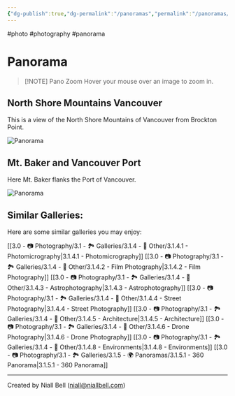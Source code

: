```yaml
---
{"dg-publish":true,"dg-permalink":"/panoramas","permalink":"/panoramas/","title":"360 Panorama","hide":true,"tags":["photo","photography","panorama"],"noteIcon":null,"created":"2025-01-13T09:16:47.055-08:00","updated":"2025-01-13T19:01:11.414-08:00"}
---
```


#photo #photography #panorama
# Panorama

>[!NOTE] Pano Zoom
>Hover your mouse over an image to zoom in.

## North Shore Mountains Vancouver

This is a view of the North Shore Mountains of Vancouver from Brockton Point.

<div class="content-block">
    <img src="https://i.imgur.com/M3sBrG3.jpeg" alt="Panorama" class="panorama">
</div>

## Mt. Baker and Vancouver Port

Here Mt. Baker flanks the Port of Vancouver.

<div class="content-block">
    <img src="https://i.imgur.com/Gdv2nId.jpeg" alt="Panorama" class="panorama">
</div>

## Similar Galleries:

Here are some similar galleries you may enjoy:

[[3.0 - 📷 Photography/3.1 - 🏞️ Galleries/3.1.4 - 🚀 Other/3.1.4.1 - Photomicrography\|3.1.4.1 - Photomicrography]]
[[3.0 - 📷 Photography/3.1 - 🏞️ Galleries/3.1.4 - 🚀 Other/3.1.4.2 - Film Photography\|3.1.4.2 - Film Photography]]
[[3.0 - 📷 Photography/3.1 - 🏞️ Galleries/3.1.4 - 🚀 Other/3.1.4.3 - Astrophotography\|3.1.4.3 - Astrophotography]]
[[3.0 - 📷 Photography/3.1 - 🏞️ Galleries/3.1.4 - 🚀 Other/3.1.4.4 - Street Photography\|3.1.4.4 - Street Photography]]
[[3.0 - 📷 Photography/3.1 - 🏞️ Galleries/3.1.4 - 🚀 Other/3.1.4.5 - Architecture\|3.1.4.5 - Architecture]]
[[3.0 - 📷 Photography/3.1 - 🏞️ Galleries/3.1.4 - 🚀 Other/3.1.4.6 - Drone Photography\|3.1.4.6 - Drone Photography]]
[[3.0 - 📷 Photography/3.1 - 🏞️ Galleries/3.1.4 - 🚀 Other/3.1.4.8 - Environments\|3.1.4.8 - Environments]]
[[3.0 - 📷 Photography/3.1 - 🏞️ Galleries/3.1.5 - 🌍 Panoramas/3.1.5.1 - 360 Panorama\|3.1.5.1 - 360 Panorama]]



---
Created by Niall Bell (niall@niallbell.com)